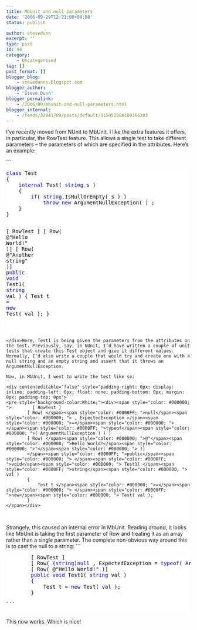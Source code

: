 ```yaml
---
title: MbUnit and null parameters
date: '2006-09-29T12:21:00+00:00'
status: publish

author: stevedunn
excerpt: ''
type: post
id: 94
category:
    - Uncategorised
tag: []
post_format: []
blogger_blog:
    - stevedunns.blogspot.com
blogger_author:
    - 'Steve Dunn'
blogger_permalink:
    - /2006/09/mbunit-and-null-parameters.html
blogger_internal:
    - /feeds/32841709/posts/default/115952886100266203
---
```

I’ve recently moved from NUnit to MbUnit. I like the extra features it offers, in particular, the RowTest feature. This allows a single test to take different parameters – the parameters of which are specified in the attributes. Here’s an example:

<div contenteditable="false" style="padding-right: 0px; display: inline; padding-left: 0px; float: none; padding-bottom: 0px; margin: 0px; padding-top: 0px">```
<pre style="background-color:White;"><div><span style="color: #0000FF; ">class</span><span style="color: #000000; "> Test
{
    </span><span style="color: #0000FF; ">internal</span><span style="color: #000000; "> Test( </span><span style="color: #0000FF; ">string</span><span style="color: #000000; "> s )
    {
        </span><span style="color: #0000FF; ">if</span><span style="color: #000000; ">( </span><span style="color: #0000FF; ">string</span><span style="color: #000000; ">.IsNullOrEmpty( s ) )
            </span><span style="color: #0000FF; ">throw</span><span style="color: #000000; "> </span><span style="color: #0000FF; ">new</span><span style="color: #000000; "> ArgumentNullException( ) ;
    }
}

[ RowTest ]
[ Row( </span><span style="color: #000000; ">@"</span><span style="color: #000000; ">Hello World!</span><span style="color: #000000; ">"</span><span style="color: #000000; "> )]
[ Row( </span><span style="color: #000000; ">@"</span><span style="color: #000000; ">Another string</span><span style="color: #000000; ">"</span><span style="color: #000000; "> )]
</span><span style="color: #0000FF; ">public</span><span style="color: #000000; "> </span><span style="color: #0000FF; ">void</span><span style="color: #000000; "> Test1( </span><span style="color: #0000FF; ">string</span><span style="color: #000000; "> val )
{
    Test t </span><span style="color: #000000; ">=</span><span style="color: #000000; "> </span><span style="color: #0000FF; ">new</span><span style="color: #000000; "> Test( val );
}
</span></div>
```

</div>Here, Test1 is being given the parameters from the attributes on the test. Previously, say, in NUnit, I’d have written a couple of unit tests that create this Test object and give it different values. Normally, I’d also write a couple that would try and create one with a null string and an empty string and assert that it throws an ArgumentNullException.

Now, in MbUnit, I went to write the test like so:

<div contenteditable="false" style="padding-right: 0px; display: inline; padding-left: 0px; float: none; padding-bottom: 0px; margin: 0px; padding-top: 0px">```
<pre style="background-color:White;"><div><span style="color: #000000; ">        [ RowTest ]
        [ Row( </span><span style="color: #0000FF; ">null</span><span style="color: #000000; "> , ExpectedException </span><span style="color: #000000; ">=</span><span style="color: #000000; "> </span><span style="color: #0000FF; ">typeof</span><span style="color: #000000; ">( ArgumentNullException ) ) ]
        [ Row( </span><span style="color: #000000; ">@"</span><span style="color: #000000; ">Hello World!</span><span style="color: #000000; ">"</span><span style="color: #000000; "> )]
        </span><span style="color: #0000FF; ">public</span><span style="color: #000000; "> </span><span style="color: #0000FF; ">void</span><span style="color: #000000; "> Test1( </span><span style="color: #0000FF; ">string</span><span style="color: #000000; "> val )
        {
            Test t </span><span style="color: #000000; ">=</span><span style="color: #000000; "> </span><span style="color: #0000FF; ">new</span><span style="color: #000000; "> Test( val );
        }
</span></div>
```

</div>Strangely, this caused an internal error in MbUnit. Reading around, It looks like MbUnit is taking the first parameter of Row and treating it as an array rather than a single parameter. The complete non-obvious way around this is to cast the null to a string:

<div contenteditable="false" style="padding-right: 0px; display: inline; padding-left: 0px; float: none; padding-bottom: 0px; margin: 0px; padding-top: 0px">```
<pre style="background-color:White;"><div><span style="color: #000000; ">        [ RowTest ]
        [ Row( (</span><span style="color: #0000FF; ">string</span><span style="color: #000000; ">)</span><span style="color: #0000FF; ">null</span><span style="color: #000000; "> , ExpectedException </span><span style="color: #000000; ">=</span><span style="color: #000000; "> </span><span style="color: #0000FF; ">typeof</span><span style="color: #000000; ">( ArgumentNullException ) ) ]
        [ Row( </span><span style="color: #000000; ">@"</span><span style="color: #000000; ">Hello World!</span><span style="color: #000000; ">"</span><span style="color: #000000; "> )]
        </span><span style="color: #0000FF; ">public</span><span style="color: #000000; "> </span><span style="color: #0000FF; ">void</span><span style="color: #000000; "> Test1( </span><span style="color: #0000FF; ">string</span><span style="color: #000000; "> val )
        {
            Test t </span><span style="color: #000000; ">=</span><span style="color: #000000; "> </span><span style="color: #0000FF; ">new</span><span style="color: #000000; "> Test( val );
        }
</span></div>
```

</div>This now works. Which is nice!